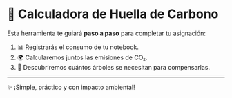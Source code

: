 # 🌱 Calculadora de Huella de Carbono

Esta herramienta te guiará **paso a paso** para completar tu asignación:

1. 📊 Registrarás el consumo de tu notebook.  
2. 🌍 Calcularemos juntos las emisiones de CO₂.  
3. 🌳 Descubriremos cuántos árboles se necesitan para compensarlas.  

---

✨ ¡Simple, práctico y con impacto ambiental!
